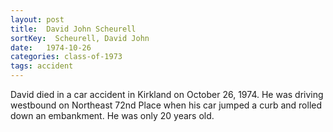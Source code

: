 ```yaml
---
layout: post
title:  David John Scheurell
sortKey:  Scheurell, David John
date:   1974-10-26
categories: class-of-1973
tags: accident
---
```

David died in a car accident in Kirkland on October 26, 1974.  He was driving westbound on Northeast 72nd Place when his car jumped a curb and rolled down an embankment.  He was only 20 years old. 
